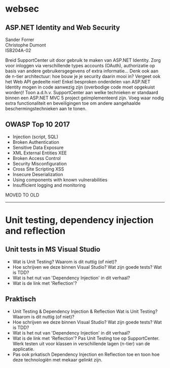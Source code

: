 # websec
## ASP.NET Identity and Web Security  
  
Sander Forrer  
Christophe Dumont  
ISB204A-02  
  
  
Breid SupportCenter uit door gebruik te maken van ASP.NET Identity.
Zorg voor inloggen via verschillende types accounts (OAuth), authorizatie op basis van andere gebruikersgegevens of extra informatie…
Denk ook aan de n-tier architectuur: hoe bouw je je security daarin mooi in? Vergeet ook het Web API gedeelte niet! Enkel besproken onderdelen van ASP.NET Identity mogen in code aanwezig zijn (overbodige code moet opgekuist worden)!
Toon a.d.h.v. SupportCenter aan welke technieken er standaard binnen een ASP.NET MVC 5 project geïmplementeerd zijn.
Voeg waar nodig extra functionaliteit en beveiligingen toe om andere aangehaalde beschermingstechnieken aan te tonen.  
  
  
## OWASP Top 10 2017
* Injection (script, SQL)
* Broken Authentication
* Sensitive Data Exposure
* XML External Entities XEE
* Broken Access Control
* Security Misconfiguration
* Cross Site Scripting XSS
* Insecure Deserialization
* Using components with known vulnerabilities
* Insufficient logging and monitoring

MOVED TO OLD

----------------------------------------------------------------------------------------------------------------------------------------------------------

# Unit testing, dependency injection and reflection
## Unit tests in MS Visual Studio

* Wat is Unit Testing? Waarom is dit nuttig (of niet)?
* Hoe schrijven we deze binnen Visual Studio? Wat zijn goede tests? Wat is TDD?
* Wat is het nut van 'Dependency Injection' in dit verhaal?
* Wat is de link met 'Reflection'?

## Praktisch

* Unit Testing & Dependency Injection & Reflection	Wat is Unit Testing? Waarom is dit nuttig (of niet)?
* Hoe schrijven we deze binnen Visual Studio? Wat zijn goede tests? Wat is TDD?
* Wat is het nut van 'Dependency Injection' in dit verhaal?
* Wat is de link met 'Reflection'?	Pas Unit Testing toe op SupportCenter. Werk testen uit voor klassen in verschillende lagen (n-tier) van de applicatie.
* Pas ook prkatisch Dependency Injection en Reflection toe en toon hoe deze technologiën met mekaar gelinkt zijn.